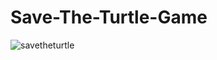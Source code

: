 # Save-The-Turtle-Game
![savetheturtle](https://user-images.githubusercontent.com/55912131/146656443-b7c9d96b-7dfb-413a-b2fe-3a5484dff47e.PNG)
